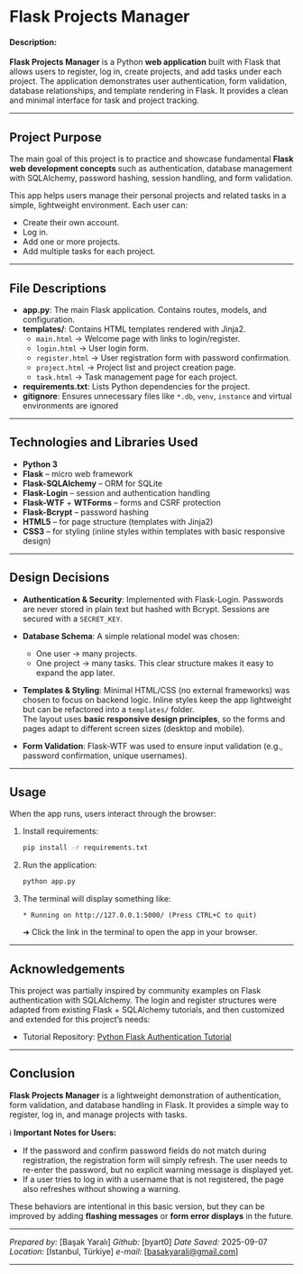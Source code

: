 # Flask Projects Manager

#### Description:

**Flask Projects Manager** is a Python **web application** built with Flask that allows users to register, log in, create projects, and add tasks under each project. The application demonstrates user authentication, form validation, database relationships, and template rendering in Flask. It provides a clean and minimal interface for task and project tracking.


---

## Project Purpose
The main goal of this project is to practice and showcase fundamental **Flask web development concepts** such as authentication, database management with SQLAlchemy, password hashing, session handling, and form validation.

This app helps users manage their personal projects and related tasks in a simple, lightweight environment. Each user can:

- Create their own account.
- Log in.
- Add one or more projects.
- Add multiple tasks for each project.

---

## File Descriptions

- **app.py**: The main Flask application. Contains routes, models, and configuration.
- **templates/**: Contains HTML templates rendered with Jinja2.
  - `main.html` → Welcome page with links to login/register.
  - `login.html` → User login form.
  - `register.html` → User registration form with password confirmation.
  - `project.html` → Project list and project creation page.
  - `task.html` → Task management page for each project.
- **requirements.txt**: Lists Python dependencies for the project.
- **gitignore**: Ensures unnecessary files like `*.db`, `venv`, `instance` and virtual environments are ignored


---

## Technologies and Libraries Used

- **Python 3**
- **Flask** – micro web framework
- **Flask-SQLAlchemy** – ORM for SQLite
- **Flask-Login** – session and authentication handling
- **Flask-WTF** + **WTForms** – forms and CSRF protection
- **Flask-Bcrypt** – password hashing
- **HTML5** – for page structure (templates with Jinja2)  
- **CSS3** – for styling (inline styles within templates with basic responsive design)  
---

## Design Decisions

- **Authentication & Security**:
  Implemented with Flask-Login. Passwords are never stored in plain text but hashed with Bcrypt. Sessions are secured with a `SECRET_KEY`.

- **Database Schema**:
  A simple relational model was chosen:
  - One user → many projects.
  - One project → many tasks.
  This clear structure makes it easy to expand the app later.

- **Templates & Styling**:
  Minimal HTML/CSS (no external frameworks) was chosen to focus on backend logic. Inline styles keep the app lightweight but can be refactored into a `templates/` folder.  
  The layout uses **basic responsive design principles**, so the forms and pages adapt to different screen sizes (desktop and mobile).
  
- **Form Validation**:
  Flask-WTF was used to ensure input validation (e.g., password confirmation, unique usernames).

---

## Usage

When the app runs, users interact through the browser:

1. Install requirements:
   ```bash
   pip install -r requirements.txt
   ```

2. Run the application:
   ```bash
   python app.py
   ```

3. The terminal will display something like:
   ```
   * Running on http://127.0.0.1:5000/ (Press CTRL+C to quit)
   ```
   ➜ Click the link in the terminal to open the app in your browser.

---
## Acknowledgements

This project was partially inspired by community examples on Flask authentication with SQLAlchemy.
The login and register structures were adapted from existing Flask + SQLAlchemy tutorials, and then customized and extended for this project’s needs:

- Tutorial Repository: [Python Flask Authentication Tutorial](https://github.com/neupanic/Python-Flask-Authentication-Tutorial.git)


---

## Conclusion

**Flask Projects Manager** is a lightweight demonstration of authentication, form validation, and database handling in Flask. It provides a simple way to register, log in, and manage projects with tasks.

ℹ️ **Important Notes for Users:**
- If the password and confirm password fields do not match during registration, the registration form will simply refresh. The user needs to re-enter the password, but no explicit warning message is displayed yet.
- If a user tries to log in with a username that is not registered, the page also refreshes without showing a warning.

These behaviors are intentional in this basic version, but they can be improved by adding **flashing messages** or **form error displays** in the future.  


---

*Prepared by:* [Başak Yaralı]
*Github:* [byart0]
*Date Saved:* 2025-09-07
*Location:* [İstanbul, Türkiye]
*e-mail:* [basakyarali@gmail.com]

---

